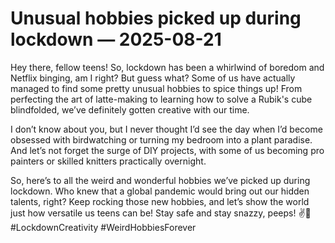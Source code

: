 # Unusual hobbies picked up during lockdown — 2025-08-21

Hey there, fellow teens! So, lockdown has been a whirlwind of boredom and Netflix binging, am I right? But guess what? Some of us have actually managed to find some pretty unusual hobbies to spice things up! From perfecting the art of latte-making to learning how to solve a Rubik's cube blindfolded, we’ve definitely gotten creative with our time.

I don’t know about you, but I never thought I’d see the day when I’d become obsessed with birdwatching or turning my bedroom into a plant paradise. And let’s not forget the surge of DIY projects, with some of us becoming pro painters or skilled knitters practically overnight.

So, here’s to all the weird and wonderful hobbies we’ve picked up during lockdown. Who knew that a global pandemic would bring out our hidden talents, right? Keep rocking those new hobbies, and let’s show the world just how versatile us teens can be! Stay safe and stay snazzy, peeps! ✌️🌟 #LockdownCreativity #WeirdHobbiesForever